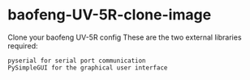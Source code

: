 # baofeng-UV-5R-clone-image
Clone your baofeng UV-5R config
These are the two external libraries required:

    pyserial for serial port communication
    PySimpleGUI for the graphical user interface
